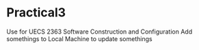 # Practical3
Use for UECS 2363 Software Construction and Configuration
Add somethings to Local Machine to update somethings